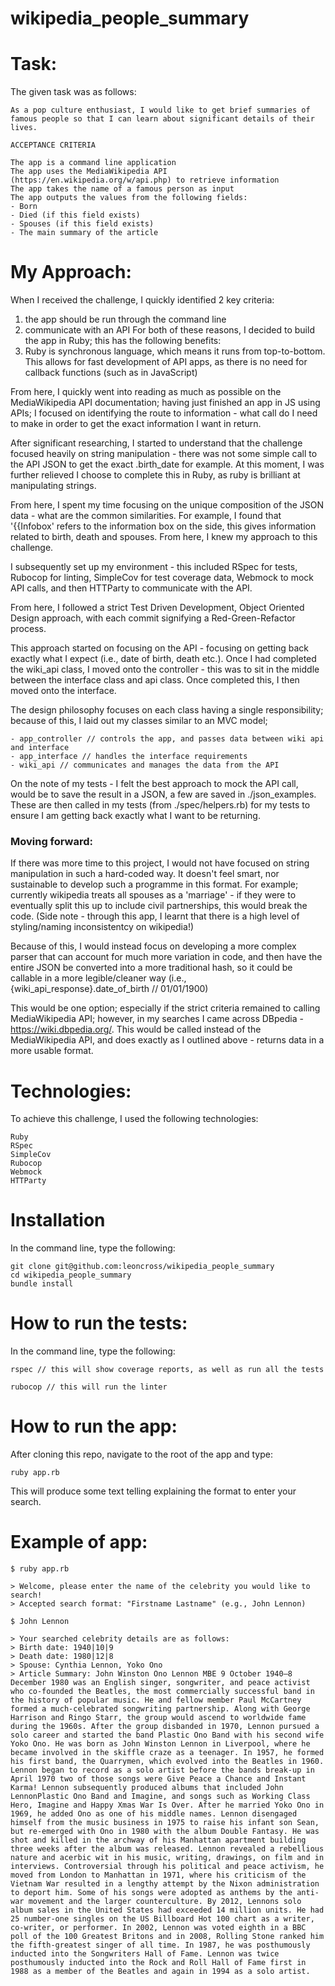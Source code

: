 # wikipedia_people_summary

# Task:
The given task was as follows:
```
As a pop culture enthusiast, I would like to get brief summaries of famous people so that I can learn about significant details of their lives.

ACCEPTANCE CRITERIA

The app is a command line application
The app uses the MediaWikipedia API (https://en.wikipedia.org/w/api.php) to retrieve information
The app takes the name of a famous person as input
The app outputs the values from the following fields:
- Born
- Died (if this field exists)
- Spouses (if this field exists)
- The main summary of the article

```

# My Approach:

When I received the challenge, I quickly identified 2 key criteria:
  1. the app should be run through the command line
  2. communicate with an API
For both of these reasons, I decided to build the app in Ruby; this has the following benefits:
  1. Ruby is synchronous language, which means it runs from top-to-bottom. This allows for fast development of API apps, as there is no need for callback functions (such as in JavaScript)

From here, I quickly went into reading as much as possible on the MediaWikipedia API documentation; having just finished an app in JS using APIs; I focused on identifying the route to information - what call do I need to make in order to get the exact information I want in return.

After significant researching, I started to understand that the challenge focused heavily on string manipulation - there was not some simple call to the API JSON to get the exact .birth_date for example. At this moment, I was further relieved I choose to complete this in Ruby, as ruby is brilliant at manipulating strings.

From here, I spent my time focusing on the unique composition of the JSON data - what are the common similarities. For example, I found that '{{Infobox' refers to the information box on the side, this gives information related to birth, death and spouses. From here, I knew my approach to this challenge.

I subsequently set up my environment - this included RSpec for tests, Rubocop for linting, SimpleCov for test coverage data, Webmock to mock API calls, and then HTTParty to communicate with the API.

From here, I followed a strict Test Driven Development, Object Oriented Design approach, with each commit signifying a Red-Green-Refactor process.

This approach started on focusing on the API - focusing on getting back exactly what I expect (i.e., date of birth, death etc.). Once I had completed the wiki_api class, I moved onto the controller - this was to sit in the middle between the interface class and api class. Once completed this, I then moved onto the interface.

The design philosophy focuses on each class having a single responsibility; because of this, I laid out my classes similar to an MVC model;
```
- app_controller // controls the app, and passes data between wiki api and interface
- app_interface // handles the interface requirements
- wiki_api // communicates and manages the data from the API

```
On the note of my tests - I felt the best approach to mock the API call, would be to save the result in a JSON, a few are saved in ./json_examples. These are then called in my tests (from ./spec/helpers.rb) for my tests to ensure I am getting back exactly what I want to be returning.

### Moving forward:

If there was more time to this project, I would not have focused on string manipulation in such a hard-coded way. It doesn't feel smart, nor sustainable to develop such a programme in this format. For example; currently wikipedia treats all spouses as a 'marriage' - if they were to eventually split this up to include civil partnerships, this would break the code. (Side note - through this app, I learnt that there is a high level of styling/naming inconsistentcy on wikipedia!)

Because of this, I would instead focus on developing a more complex parser that can account for much more variation in code, and then have the entire JSON be converted into a more traditional hash, so it could be callable in a more legible/cleaner way (i.e., {wiki_api_response}.date_of_birth // 01/01/1900)

This would be one option; especially if the strict criteria remained to calling MediaWikipedia API; however, in my searches I came across DBpedia - https://wiki.dbpedia.org/. This would be called instead of the MediaWikipedia API, and does exactly as I outlined above - returns data in a more usable format.

# Technologies:
To achieve this challenge, I used the following technologies:
```
Ruby
RSpec
SimpleCov
Rubocop
Webmock
HTTParty
```

# Installation
In the command line, type the following:

```
git clone git@github.com:leoncross/wikipedia_people_summary
cd wikipedia_people_summary
bundle install
```

# How to run the tests:
In the command line, type the following:

```
rspec // this will show coverage reports, as well as run all the tests

rubocop // this will run the linter
```
# How to run the app:

After cloning this repo, navigate to the root of the app and type:
```
ruby app.rb
```
This will produce some text telling explaining the format to enter your search.

# Example of app:

```
$ ruby app.rb

> Welcome, please enter the name of the celebrity you would like to search!
> Accepted search format: "Firstname Lastname" (e.g., John Lennon)

$ John Lennon

> Your searched celebrity details are as follows:
> Birth date: 1940|10|9
> Death date: 1980|12|8
> Spouse: Cynthia Lennon, Yoko Ono
> Article Summary: John Winston Ono Lennon MBE 9 October 1940–8 December 1980 was an English singer, songwriter, and peace activist who co-founded the Beatles, the most commercially successful band in the history of popular music. He and fellow member Paul McCartney formed a much-celebrated songwriting partnership. Along with George Harrison and Ringo Starr, the group would ascend to worldwide fame during the 1960s. After the group disbanded in 1970, Lennon pursued a solo career and started the band Plastic Ono Band with his second wife Yoko Ono. He was born as John Winston Lennon in Liverpool, where he became involved in the skiffle craze as a teenager. In 1957, he formed his first band, the Quarrymen, which evolved into the Beatles in 1960. Lennon began to record as a solo artist before the bands break-up in April 1970 two of those songs were Give Peace a Chance and Instant Karma! Lennon subsequently produced albums that included John LennonPlastic Ono Band and Imagine, and songs such as Working Class Hero, Imagine and Happy Xmas War Is Over. After he married Yoko Ono in 1969, he added Ono as one of his middle names. Lennon disengaged himself from the music business in 1975 to raise his infant son Sean, but re-emerged with Ono in 1980 with the album Double Fantasy. He was shot and killed in the archway of his Manhattan apartment building three weeks after the album was released. Lennon revealed a rebellious nature and acerbic wit in his music, writing, drawings, on film and in interviews. Controversial through his political and peace activism, he moved from London to Manhattan in 1971, where his criticism of the Vietnam War resulted in a lengthy attempt by the Nixon administration to deport him. Some of his songs were adopted as anthems by the anti-war movement and the larger counterculture. By 2012, Lennons solo album sales in the United States had exceeded 14 million units. He had 25 number-one singles on the US Billboard Hot 100 chart as a writer, co-writer, or performer. In 2002, Lennon was voted eighth in a BBC poll of the 100 Greatest Britons and in 2008, Rolling Stone ranked him the fifth-greatest singer of all time. In 1987, he was posthumously inducted into the Songwriters Hall of Fame. Lennon was twice posthumously inducted into the Rock and Roll Hall of Fame first in 1988 as a member of the Beatles and again in 1994 as a solo artist.

```
